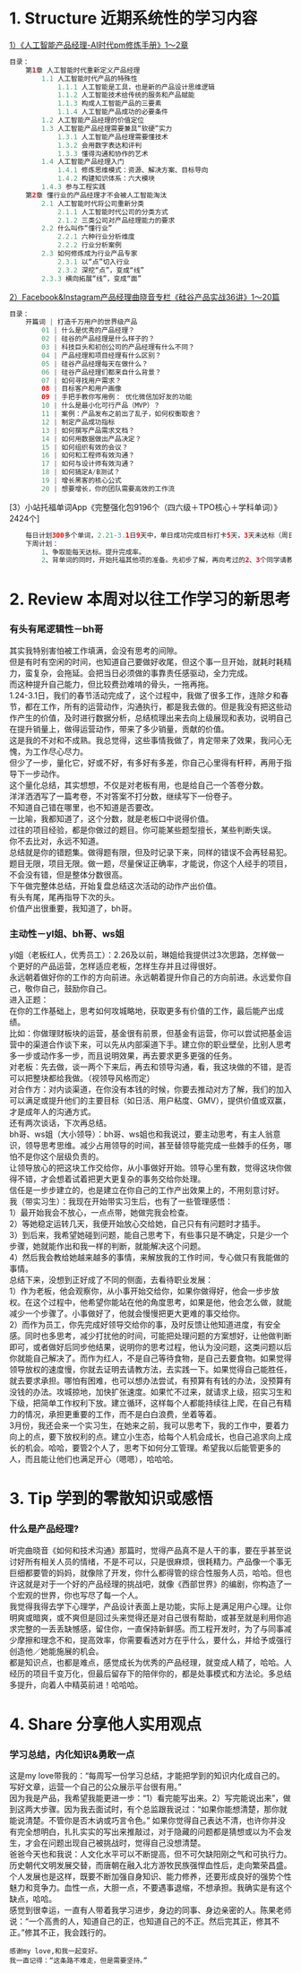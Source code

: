 # 1. Structure 近期系统性的学习内容
[1）《人工智能产品经理-AI时代pm修炼手册》1～2章](https://book.douban.com/subject/30245174/)
```Java
目录：
    第1章 人工智能时代重新定义产品经理 
        1.1 人工智能时代产品的特殊性
            1.1.1 人工智能是工具，也是新的产品设计思维逻辑 
            1.1.2 人工智能技术给传统的服务和产品赋能 
            1.1.3 构成人工智能产品的三要素
            1.1.4 人工智能产品成功的必要条件 
        1.2 人工智能产品经理的价值定位 
        1.3 人工智能产品经理需要兼具“软硬”实力 
            1.3.1 人工智能产品经理需要懂技术 
            1.3.2 会用数字表达和评判
            1.3.3 懂得沟通和协作的艺术 
        1.4 人工智能产品经理入门
            1.4.1 修炼思维模式：资源、解决方案、目标导向 
            1.4.2 构建知识体系：六大模块 
        1.4.3 参与工程实践 
    第2章 懂行业的产品经理才不会被人工智能淘汰 
        2.1 人工智能时代将公司重新分类 
            2.1.1 人工智能时代公司的分类方式 
            2.1.2 三类公司对产品经理能力的要求 
        2.2 什么叫作“懂行业” 
            2.2.1 六种行业分析维度 
            2.2.2 行业分析案例 
        2.3 如何修炼成为行业产品专家 
            2.3.1 以“点”切入行业 
            2.3.2 深挖“点”，变成“线” 
        2.3.3 横向拓展“线”，变成“面” 
```
[2）Facebook&Instagram产品经理曲晓音专栏《硅谷产品实战36讲》1～20篇](https://book.douban.com/subject/30245174/)
```Java
目录：
    开篇词 | 打造千万用户的世界级产品
        01 | 什么是优秀的产品经理？
        02 | 硅谷的产品经理是什么样子的？
        03 | 科技巨头和初创公司的产品经理有什么不同？
        04 | 产品经理和项目经理有什么区别？
        05 | 硅谷产品经理每天在做什么？
        06 | 硅谷产品经理们都来自什么背景？
        07 | 如何寻找用户需求？
        08 | 目标客户和用户画像
        09 | 手把手教你写用例： 优化微信加好友的功能
        10 | 什么是最小化可行产品（MVP）？
        11 | 案例：产品发布之前出了乱子，如何权衡取舍？
        12 | 制定产品成功指标
        13 | 如何撰写产品需求文档？
        14 | 如何用数据做出产品决定？
        15 | 如何组织有效的会议？
        16 | 如何和工程师有效沟通？
        17 | 如何与设计师有效沟通？
        18 | 如何搞定A/B测试？
        19 | 增长黑客的核心公式
        20 | 想要增长，你的团队需要高效的工作流
```
[3）小站托福单词App《完整强化包9196个（四六级＋TPO核心＋学科单词）》2424个]
```Java
    每日计划300多个单词，2.21-3.1日9天中，单日成功完成目标打卡5天，3天未达标（周日255个、周三260个、周五100个），1天未背（周一）。
    下周计划：
        1、争取能每天达标。提升完成率。
        2、背单词的同时，开始托福其他项的准备。先初步了解，再向考过的2、3个同学请教学习方法，准备好学习材料，开始执行。
```
# 2. Review 本周对以往工作学习的新思考
### 有头有尾逻辑性－bh哥
其实我特别害怕被工作填满，会没有思考的间隙。</br>
但是有时有空闲的时间，也知道自己要做好收尾，但这个事一旦开始，就耗时耗精力，蛮复杂，会拖延。会把当日必须做的事靠责任感驱动，全力完成。</br>
而这种提升自己能力，但比较费劲难啃的骨头，一拖再拖。</br>
1.24-3.1日，我们的春节活动完成了，这个过程中，我做了很多工作，连除夕和春节，都在工作，所有的运营动作，沟通执行，都是我去做的。但是我没有把这些动作产生的价值，及时进行数据分析，总结梳理出来去向上级展现和表功，说明自己在提升销量上，做得运营动作，带来了多少销量，贡献的价值。</br>
这是我的不对和不成熟。我总觉得，这些事情我做了，肯定带来了效果，我问心无愧，为工作尽心尽力。</br>
但少了一步，量化它，好或不好，有多好有多差，你自己心里得有杆秤，再用于指导下一步动作。</br>
这个量化总结，其实想想，不仅是对老板有用，也是给自己一个答卷分数。</br>
洋洋洒洒写了一篇考卷，不对答案不打分数，继续写下一份卷子。</br>
不知道自己错在哪里，也不知道是否要改。</br>
一比喻，我都知道了，这个分数，就是老板口中说得价值。</br>
过往的项目经验，都是你做过的题目。你可能某些题型擅长，某些判断失误。</br>
你不去比对，永远不知道。</br>
总结就是你的错题集。做得题有限，但及时记录下来，同样的错误不会再轻易犯。</br>
题目无限，项目无限。做一题，尽量保证正确率，才能说，你这个人经手的项目，不会没有错，但是整体分数很高。</br>
下午做完整体总结，开始复盘总结这次活动的动作产出价值。</br>
有头有尾，尾再指导下次的头。</br>
价值产出很重要，我知道了，bh哥。</br>

### 主动性－yl姐、bh哥、ws姐
yl姐（老板红人，优秀员工）：2.26及以前，琳姐给我提供过3次思路，怎样做一个更好的产品运营，怎样适应老板，怎样生存并且过得很好。</br>
永远朝着做好你的工作的方向前进。永远朝着提升你自己的方向前进。永远爱你自己，敬你自己，鼓励你自己。</br> 
进入正题：</br> 
在你的工作基础上，思考如何攻城略地，获取更多有价值的工作，最后能产出成绩。</br> 
比如：你做理财板块的运营，基金很有前景，但基金有运营，你可以尝试把基金运营中的渠道合作谈下来，可以先从内部渠道下手。建立你的职业壁垒，比别人思考多一步或动作多一步，而且说明效果，再去要求更多更强的任务。</br>
对老板：先去做，谈一两个下来后，再去和领导沟通，看，我这块做的不错，是否可以把整块都给我做。（视领导风格而定）</br>
对合作方：对内谈渠道，在你没有本钱的时候，你要去推动对方了解，我们的加入可以满足或提升他们的主要目标（如日活、用户粘度、GMV），提供价值或双赢，才是成年人的沟通方式。</br> 
还有两次谈话，下次再总结。</br>
bh哥、ws姐（大小领导）：bh哥、ws姐也和我说过，要主动思考，有主人翁意识，领导思考思维。减少占用领导的时间，甚至替领导能完成一些棘手的任务，哪怕不是你这个层级负责的。</br>
让领导放心的把这块工作交给你，从小事做好开始。领导心里有数，觉得这块你做得不错，才会想着试着把更大更复杂的事务交给你处理。</br>
信任是一步步建立的，也是建立在你自己的工作产出效果上的，不用刻意讨好。</br>
我（带实习生）：我现在开始带实习生后，也有了一些管理感悟：</br>
1）最开始我会不放心，一点点带，她做完我会检查。</br>
2）等她稳定运转几天，我便开始放心交给她，自己只有有问题时才插手。</br>
3）到后来，我希望她碰到问题，能自己思考下，有些事只是不确定，只是少一个步骤，她就能作出和我一样的判断，就能解决这个问题。</br>
4）然后我会教给她越来越多的事情，来解放我的工作时间，专心做只有我能做的事情。</br>
总结下来，没想到正好成了不同的侧面，去看待职业发展：</br>
1）作为老板，他会观察你，从小事开始交给你，如果你做得好，他会一步步放权。在这个过程中，他希望你能站在他的角度思考，如果是他，他会怎么做，就能减少一个步骤了。小事做好了，他就会慢慢把更大更难的事交给你。</br>
2）而作为员工，你先完成好领导交给你的事，及时反馈让他知道进度，有安全感。同时也多思考，减少打扰他的时间，可能把处理问题的方案想好，让他做判断即可，或者做好后同步他结果，说明你的思考过程，他认为没问题，这类问题以后你就能自己解决了。而作为红人，不是自己等待食物，是自己去要食物。如果觉得领导放权的速度慢，你就去证明去请教方法，去实践一下。如果觉得自己能胜任，就去要求承担。哪怕有困难，也可以想办法尝试，有预算有有钱的办法，没预算有没钱的办法。攻城掠地，加快扩张速度。如果忙不过来，就请求上级，招实习生和下级，把简单工作权利下放。建立循环，这样每个人都能持续往上爬，在自己有精力的情况，承担更重要的工作，而不是白白浪费，坐着等着。</br>
3月份，我还会来一个实习生，在她来之前，我可以思考下，我的工作中，要着力向上的点，要下放权利的点。建立小生态，给每个人机会成长，也自己追求向上成长的机会。哈哈，要管2个人了，思考下如何分工管理。希望我以后能管更多的人，而且能让他们也满足开心（嗯嗯），哈哈哈。</br>
    
# 3. Tip 学到的零散知识或感悟
### 什么是产品经理?
听完曲晓音《如何和技术沟通》那篇时，觉得产品真不是人干的事，要在乎甚至说讨好所有相关人员的情绪，不是不可以，只是很麻烦，很耗精力。产品像一个事无巨细都要管的妈妈，就像除了开发，你什么都得管的综合性服务人员，哈哈。但也许这就是对于一个好的产品经理的挑战吧，就像《西部世界》的编剧，你构造了一个宏观的世界，你也写尽了每一个人。</br>
我觉得我得去学下心理学，产品设计表面上是功能，实际上是满足用户心理。让你明爽或暗爽，或不爽但是回过头来觉得还是对自己很有帮助，或甚至就是利用你追求完整的一丢丢缺憾感，留住你，一直保持新鲜感。而工程开发时，为了与同事减少摩擦和理念不和，提高效率，你需要看透对方在乎什么，要什么，并给予或强行创造他／她能施展的机会。 </br>
都是知识点，也都是难点，感觉成长为优秀的产品经理，就变成人精了，哈哈。人经历的项目千变万化，但最后留存下的陪伴你的，都是处事模式和方法论。多总结多提升，向着人中精英前进！哈哈哈。 
  
# 4. Share 分享他人实用观点
### 学习总结，内化知识&勇敢一点
这是my love带我的：“每周写一份学习总结，才能把学到的知识内化成自己的。写好文章，运营一个自己的公众展示平台很有用。”</br>
因为我是产品，我希望我能更进一步：“1）看完能写出来。2）写完能说出来”，做到这两大步骤。因为我去面试时，有个总监跟我说过：“如果你能想清楚，那你就能说清楚。不管你是否木讷或巧言令色。” 如果你觉得自己表达不清，也许你并没有完全想明白，扎扎实实的写出来推敲过，对于隐藏的问题都是猜想或以为不会发生，才会在问题出现自己被挑战时，觉得自己没想清楚。</br>
爸爸今天也和我说：人文化水平可以不断提高，但不可欠缺阳刚之气和可执行力。历史朝代文明发展交替，而唐朝在融入北方游牧民族强悍血性后，走向繁荣昌盛。个人发展也是这样，既要不断加强自身知识、能力修养，还要形成良好的强势个性魅力和竞争力。血性一点，大胆一点，不要遇事退缩，不想承担。我确实是有这个缺点，哈哈。</br>
感觉到很幸运，一直有人带着我学习进步，身边的同事、身边亲密的人。陈果老师说：“一个高贵的人，知道自己的正，也知道自己的不正。然后完其正，修其不正。”修其不正，我会践行的。

```
感谢my love,和我一起变好。
我一直记得：“这条路不难走，但是需要坚持。”
```
